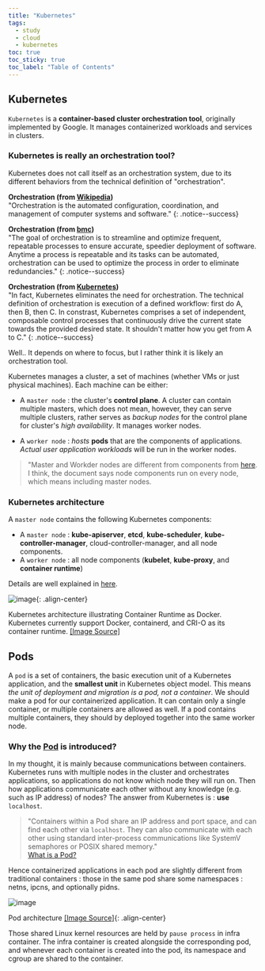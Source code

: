 ```yaml
---
title: "Kubernetes"
tags:
  - study
  - cloud
  - kubernetes
toc: true
toc_sticky: true
toc_label: "Table of Contents"
---
```




## Kubernetes

`Kubernetes` is a **container-based cluster orchestration tool**, originally implemented by Google. It manages containerized workloads and services in clusters.


### Kubernetes is really an orchestration tool?
Kubernetes does not call itself as an orchestration system, due to its different behaviors from the technical definition of "orchestration".

**Orchestration (from [Wikipedia](https://en.wikipedia.org/wiki/Orchestration_%28computing%29))**<br>
"Orchestration is the automated configuration, coordination, and management of computer systems and software."
{: .notice--success}

**Orchestration (from [bmc](https://www.bmc.com/blogs/it-orchestration-vs-automation-whats-the-difference/))**<br>
"The goal of orchestration is to streamline and optimize frequent, repeatable processes to ensure accurate, speedier deployment of software. Anytime a process is repeatable and its tasks can be automated, orchestration can be used to optimize the process in order to eliminate redundancies."
{: .notice--success}

**Orchestration (from [Kubernetes](https://kubernetes.io/docs/concepts/overview/#what-kubernetes-is-not))**<br>
"In fact, Kubernetes eliminates the need for orchestration. The technical definition of orchestration is execution of a defined workflow: first do A, then B, then C. In constrast, Kubernetes comprises a set of independent, composable control processes that continuously drive the current state towards the provided desired state. It shouldn't matter how you get from A to C."
{: .notice--success}


Well.. It depends on where to focus, but I rather think it is likely an orchestration tool.

Kubernetes manages a cluster, a set of machines (whether VMs or just physical machines). Each machine can be either:

- A `master node` : the cluster's **control plane**. A cluster can contain multiple masters, which does not mean, however, they can serve multiple clusters, rather serves as *backup nodes* for the control plane for cluster's *high availability*. It manages worker nodes.

- A `worker node` : *hosts* **pods** that are the components of applications. *Actual user application workloads* will be run in the worker nodes.


> "Master and Workder nodes are different from components from [here](https://kubernetes.io/docs/concepts/overview/components/). I think, the document says node components run on every node, which means including master nodes.



### Kubernetes architecture

A `master node` contains the following Kubernetes components:

- A `master node` : **kube-apiserver**, **etcd**, **kube-scheduler**, **kube-controller-manager**, cloud-controller-manager, and all node components.
- A `worker node` : all node components (**kubelet**, **kube-proxy**, and **container runtime**)


Details are well explained in [here](https://kubernetes.io/docs/concepts/overview/components/).

![image](https://github.com/jonghwanchung/jonghwanchung.github.io/assets/97339878/15e97513-46d7-4d95-b372-7b87dc9c574c){: .align-center}


Kubernetes architecture illustrating Container Runtime as Docker. Kubernetes currently support Docker, containerd, and CRI-O as its container runtime. [[Image Source]](https://sensu.io/blog/how-kubernetes-works)



## Pods

A `pod` is a set of containers, the basic execution unit of a Kubernetes application, and the **smallest unit** in Kubernetes object model. This means *the unit of deployment and migration is a pod, not a container*. We should make a pod for our containerized application. It can contain only a single container, or multiple containers are allowed as well. If a pod contains multiple containers, they should by deployed together into the same worker node.

### Why the [Pod](https://kubernetes.io/docs/concepts/workloads/pods/) is introduced?

In my thought, it is mainly because communications between containers. Kubernetes runs with multiple nodes in the cluster and orchestrates applications, so applications do not know which node they will run on. Then how applications communicate each other without any knowledge (e.g. such as IP address) of nodes? The answer from Kubernetes is : **use** `localhost`.

> "Containers within a Pod share an IP address and port space, and can find each other via `localhost`. They can also communicate with each other using standard inter-process communications like SystemV semaphores or POSIX shared memory."
> <br>
> [What is a Pod?](https://kubernetes.io/docs/concepts/workloads/pods/#what-is-a-pod)


Hence containerized applications in each pod are slightly different from traditional containers : those in the same pod share some namespaces : netns, ipcns, and optionally pidns.

![image](https://github.com/jonghwanchung/jonghwanchung.github.io/assets/97339878/fe1b5275-951e-40fa-a124-4b12da61ef01)


Pod architecture [[Image Source]](https://developers.redhat.com/blog/2019/01/15/podman-managing-containers-pods){: .align-center}


Those shared Linux kernel resources are held by `pause process` in infra container. The infra container is created alongside the corresponding pod, and whenever each container is created into the pod, its namespace and cgroup are shared to the container.
